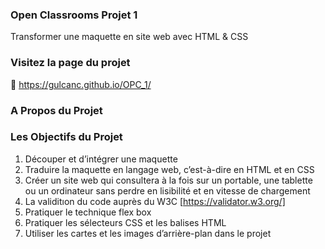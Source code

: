  
### Open Classrooms Projet 1

Transformer une maquette en site web avec HTML & CSS

### Visitez la page du projet
🔗 https://gulcanc.github.io/OPC_1/

### A Propos du Projet

### Les Objectifs du Projet

1. Découper et d’intégrer une maquette 
2. Traduire la maquette en langage web, c’est-à-dire en HTML et en CSS
3. Créer un site web qui consultera à la fois sur un portable, une tablette ou un ordinateur sans perdre en lisibilité et en vitesse de chargement
4. La validitıon du code auprès du W3C [https://validator.w3.org/]
5. Pratiquer le technique flex box
6. Pratiquer les sélecteurs CSS et les balises HTML
7. Utiliser les cartes et les images d’arrière-plan dans le projet










